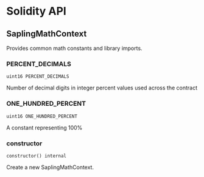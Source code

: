 # Solidity API

## SaplingMathContext

Provides common math constants and library imports.

### PERCENT_DECIMALS

```solidity
uint16 PERCENT_DECIMALS
```

Number of decimal digits in integer percent values used across the contract

### ONE_HUNDRED_PERCENT

```solidity
uint16 ONE_HUNDRED_PERCENT
```

A constant representing 100%

### constructor

```solidity
constructor() internal
```

Create a new SaplingMathContext.

